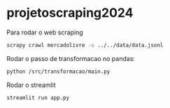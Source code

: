 # projetoscraping2024


Para rodar o web scraping

```bash
scrapy crawl mercadolivre -o ../../data/data.jsonl
```

Rodar o passo de transformacao no pandas:


```bash
python /src/transformacao/main.py 
```

 
Rodar o streamlit

```bash
streamlit run app.py
```
